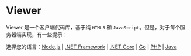# Viewer

Viewer 是一个客户端代码库，基于纯 `HTML5` 和 `JavaScript`。但是，对于每个服务器端实现，有一些提示： 

选择您的语言：[Node.js](/zh-CN/viewer/2legged/nodejs) | [.NET Framework](/zh-CN/viewer/2legged/net) | [.NET Core](/zh-CN/viewer/2legged/netcore) | [Go](/zh-CN/viewer/2legged/go) | [PHP](/zh-CN/viewer/2legged/php) | [Java](/zh-CN/viewer/2legged/java)

